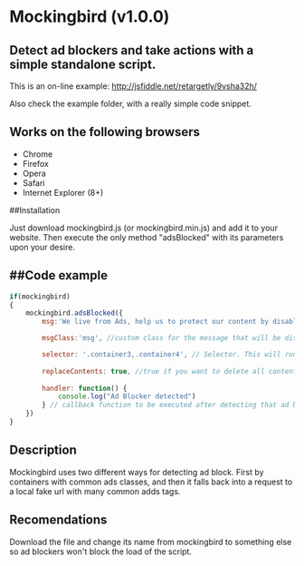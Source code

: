 # Mockingbird (v1.0.0)
Detect ad blockers and take actions with a simple standalone script.
----------------------
This is an on-line example: http://jsfiddle.net/retargetly/9vsha32h/

Also check the example folder, with a really simple code snippet.

Works on the following browsers
----------------------
- Chrome
- Firefox
- Opera
- Safari
- Internet Explorer (8+)

##Installation

Just download mockingbird.js (or mockingbird.min.js) and add it to your website. Then execute the only method "adsBlocked" with its parameters upon your desire.

##Code example
---------------------
```javascript
if(mockingbird)
{
	mockingbird.adsBlocked({
		msg:'We live from Ads, help us to protect our content by disabling the ad blocker for our site.', //simple message that will be displayed if user has ad blocker

		msgClass:'msg', //custom class for the message that will be displayed

		selector: '.container3,.container4', // Selector. This will run jquery if available, or document.querySelectorAll. If selector is not present, the message will be present on the parent container from where this script is executed
		
		replaceContents: true, //true if you want to delete all contents within the containers given by selector
		
		handler: function() {
			console.log("Ad Blocker detected")
		} // callback function to be executed after detecting that ad blocker is present
	})
}
```

## Description

Mockingbird uses two different ways for detecting ad block. First by containers with common ads classes, and then it falls back into a request to a local fake url with many common adds tags.

## Recomendations

Download the file and change its name from mockingbird to something else so ad blockers won't block the load of the script.